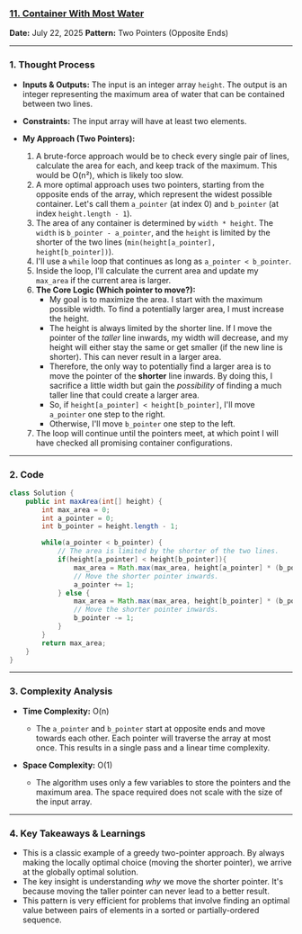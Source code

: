 ### [11. Container With Most Water](https://leetcode.com/problems/container-with-most-water/)

**Date:** July 22, 2025
**Pattern:** Two Pointers (Opposite Ends)

---

### 1. Thought Process

- **Inputs & Outputs:** The input is an integer array `height`. The output is an integer representing the maximum area of water that can be contained between two lines.

- **Constraints:** The input array will have at least two elements.

- **My Approach (Two Pointers):**
  1.  A brute-force approach would be to check every single pair of lines, calculate the area for each, and keep track of the maximum. This would be O(n²), which is likely too slow.
  2.  A more optimal approach uses two pointers, starting from the opposite ends of the array, which represent the widest possible container. Let's call them `a_pointer` (at index 0) and `b_pointer` (at index `height.length - 1`).
  3.  The area of any container is determined by `width * height`. The `width` is `b_pointer - a_pointer`, and the `height` is limited by the shorter of the two lines (`min(height[a_pointer], height[b_pointer])`).
  4.  I'll use a `while` loop that continues as long as `a_pointer < b_pointer`.
  5.  Inside the loop, I'll calculate the current area and update my `max_area` if the current area is larger.
  6.  **The Core Logic (Which pointer to move?):**
      - My goal is to maximize the area. I start with the maximum possible width. To find a potentially larger area, I must increase the height.
      - The height is always limited by the shorter line. If I move the pointer of the _taller_ line inwards, my width will decrease, and my height will either stay the same or get smaller (if the new line is shorter). This can never result in a larger area.
      - Therefore, the only way to potentially find a larger area is to move the pointer of the **shorter** line inwards. By doing this, I sacrifice a little width but gain the _possibility_ of finding a much taller line that could create a larger area.
      - So, if `height[a_pointer] < height[b_pointer]`, I'll move `a_pointer` one step to the right.
      - Otherwise, I'll move `b_pointer` one step to the left.
  7.  The loop will continue until the pointers meet, at which point I will have checked all promising container configurations.

---

### 2. Code

```java
class Solution {
    public int maxArea(int[] height) {
        int max_area = 0;
        int a_pointer = 0;
        int b_pointer = height.length - 1;

        while(a_pointer < b_pointer) {
            // The area is limited by the shorter of the two lines.
            if(height[a_pointer] < height[b_pointer]){
                max_area = Math.max(max_area, height[a_pointer] * (b_pointer - a_pointer));
                // Move the shorter pointer inwards.
                a_pointer += 1;
            } else {
                max_area = Math.max(max_area, height[b_pointer] * (b_pointer - a_pointer));
                // Move the shorter pointer inwards.
                b_pointer -= 1;
            }
        }
        return max_area;
    }
}
```

---

### 3. Complexity Analysis

- **Time Complexity:** O(n)

  - The `a_pointer` and `b_pointer` start at opposite ends and move towards each other. Each pointer will traverse the array at most once. This results in a single pass and a linear time complexity.

- **Space Complexity:** O(1)
  - The algorithm uses only a few variables to store the pointers and the maximum area. The space required does not scale with the size of the input array.

---

### 4. Key Takeaways & Learnings

- This is a classic example of a greedy two-pointer approach. By always making the locally optimal choice (moving the shorter pointer), we arrive at the globally optimal solution.
- The key insight is understanding _why_ we move the shorter pointer. It's because moving the taller pointer can never lead to a better result.
- This pattern is very efficient for problems that involve finding an optimal value between pairs of elements in a sorted or partially-ordered sequence.
